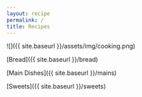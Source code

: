 ```yaml
---
layout: recipe
permalink: /
title: Recipes
---
```


![]({{ site.baseurl }}/assets/img/cooking.png)

[Bread]({{ site.baseurl }}/bread)

[Main Dishes]({{ site.baseurl }}/mains)

[Sweets]({{ site.baseurl }}/sweets)

